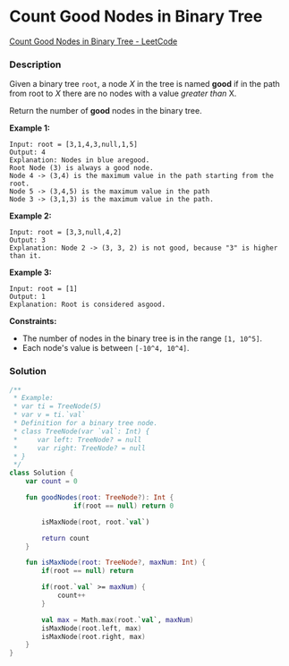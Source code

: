# Count Good Nodes in Binary Tree

[Count Good Nodes in Binary Tree - LeetCode](https://leetcode.com/problems/count-good-nodes-in-binary-tree/description/?envType=study-plan-v2&envId=leetcode-75)

### Description

Given a binary tree `root`, a node *X* in the tree is named **good** if in the path from root to *X* there are no nodes with a value *greater than* X.

Return the number of **good** nodes in the binary tree.

**Example 1:**

```
Input: root = [3,1,4,3,null,1,5]
Output: 4
Explanation: Nodes in blue aregood.
Root Node (3) is always a good node.
Node 4 -> (3,4) is the maximum value in the path starting from the root.
Node 5 -> (3,4,5) is the maximum value in the path
Node 3 -> (3,1,3) is the maximum value in the path.
```

**Example 2:**

```
Input: root = [3,3,null,4,2]
Output: 3
Explanation: Node 2 -> (3, 3, 2) is not good, because "3" is higher than it.
```

**Example 3:**

```
Input: root = [1]
Output: 1
Explanation: Root is considered asgood.
```

**Constraints:**

- The number of nodes in the binary tree is in the range `[1, 10^5]`.
- Each node's value is between `[-10^4, 10^4]`.

### Solution

```kotlin
/**
 * Example:
 * var ti = TreeNode(5)
 * var v = ti.`val`
 * Definition for a binary tree node.
 * class TreeNode(var `val`: Int) {
 *     var left: TreeNode? = null
 *     var right: TreeNode? = null
 * }
 */
class Solution {
    var count = 0

    fun goodNodes(root: TreeNode?): Int {
				if(root == null) return 0

        isMaxNode(root, root.`val`)

        return count
    }

    fun isMaxNode(root: TreeNode?, maxNum: Int) {
        if(root == null) return

        if(root.`val` >= maxNum) {
            count++
        }

        val max = Math.max(root.`val`, maxNum)
        isMaxNode(root.left, max)
        isMaxNode(root.right, max)
    }
}
```